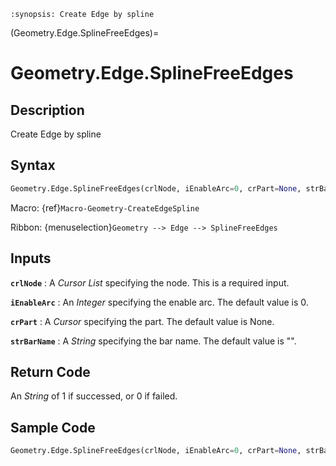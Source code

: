 ```{module} Geometry.Edge.SplineFreeEdges()
:synopsis: Create Edge by spline
```

(Geometry.Edge.SplineFreeEdges)=

# Geometry.Edge.SplineFreeEdges

## Description

Create Edge by spline

## Syntax

```python
Geometry.Edge.SplineFreeEdges(crlNode, iEnableArc=0, crPart=None, strBarName="")
```

Macro: {ref}`Macro-Geometry-CreateEdgeSpline`

Ribbon: {menuselection}`Geometry --> Edge --> SplineFreeEdges`

## Inputs

**`crlNode`**
: A _Cursor List_ specifying the node. This is a required input.

**`iEnableArc`**
: An _Integer_ specifying the enable arc. The default value is 0.

**`crPart`**
: A _Cursor_ specifying the part. The default value is None.

**`strBarName`**
: A _String_ specifying the bar name. The default value is "".

## Return Code

An _String_ of 1 if successed, or 0 if failed.

## Sample Code

```python
Geometry.Edge.SplineFreeEdges(crlNode, iEnableArc=0, crPart=None, strBarName="")
```
